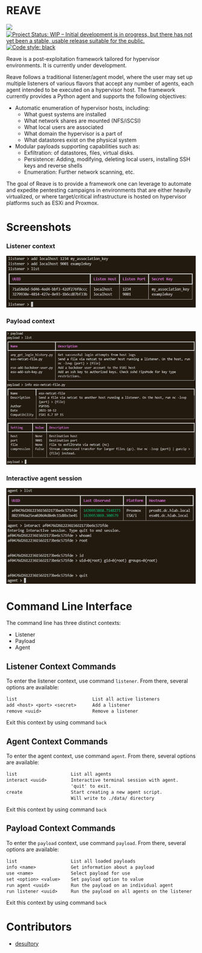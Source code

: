 # REAVE

![](https://img.shields.io/badge/Maintained%3F-yes-green.svg)
[![Project Status: WIP – Initial development is in progress, but there has not yet been a stable, usable release suitable for the public.](https://www.repostatus.org/badges/latest/wip.svg)](https://www.repostatus.org/#wip)
[![Code style: black](https://img.shields.io/badge/code%20style-black-000000.svg)](https://github.com/psf/black)

Reave is a post-exploitation framework tailored for hypervisor environments. It is currently under development. 

Reave follows a traditional listener/agent model, where the user may set up multiple listeners of various flavors that accept any number of agents, each agent intended to be executed on a hypervisor host. The framework currently provides a Python agent and supports the following objectives:

 - Automatic enumeration of hypervisor hosts, including:
   - What guest systems are installed
   - What network shares are mounted (NFS/iSCSI)
   - What local users are associated
   - What domain the hypervisor is a part of
   - What datastores exist on the physical system
 - Modular payloads supporting capabilities such as:
   - Exfiltration: of datastores, files, virtual disks.
   - Persistence: Adding, modifying, deleting local users, installing SSH keys and reverse shells
   - Enumeration: Further network scanning, etc. 

The goal of Reave is to provide a framework one can leverage to automate and expedite pentesting campaigns in environments that are either heavily virtualized, or where target/critical infrastructure is hosted on hypervisor platforms such as ESXi and Proxmox. 

# Screenshots
### Listener context
![screenshot](doc/listener_context.PNG)
### Payload context
![screenshot](doc/payload_context.PNG)
### Interactive agent session
![screenshot](doc/agent_session.PNG)

# Command Line Interface

The command line has three distinct contexts:

 - Listener
 - Payload
 - Agent

## Listener Context Commands

To enter the listener context, use command `listener`. From there, several options are available:

```
list                            List all active listeners
add <host> <port> <secret>      Add a listener
remove <uuid>                   Remove a listener
```

Exit this context by using command `back`

## Agent Context Commands

To enter the agent context, use command `agent`. From there, several options are available:

```
list                    List all agents
interact <uuid>         Interactive terminal session with agent. 
                        'quit' to exit.
create                  Start creating a new agent script.
                        Will write to ./data/ directory
```

Exit this context by using command `back`

## Payload Context Commands

To enter the `payload` context, use command `payload`. From there, several options are available:

```
list                    List all loaded payloads
info <name>             Get information about a payload
use <name>              Select payload for use
set <option> <value>    Set payload option to value
run agent <uuid>        Run the payload on an individual agent
run listener <uuid>     Run the payload on all agents on the listener
```

Exit this context by using command `back`

# Contributors

  - [desultory](https://github.com/desultory)
